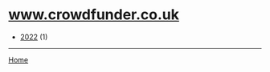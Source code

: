 # www.crowdfunder.co.uk

  * [2022](./www-crowdfunder-co-uk-2022.md) (1)

----

[Home](../index.md)
